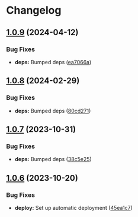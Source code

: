 # Changelog

## [1.0.9](https://github.com/postalsys/certs/compare/v1.0.8...v1.0.9) (2024-04-12)


### Bug Fixes

* **deps:** Bumped deps ([ea7066a](https://github.com/postalsys/certs/commit/ea7066a6589672d4bdb55dadf706c89adef518fe))

## [1.0.8](https://github.com/postalsys/certs/compare/v1.0.7...v1.0.8) (2024-02-29)


### Bug Fixes

* **deps:** Bumped deps ([80cd271](https://github.com/postalsys/certs/commit/80cd2710c33c2d3975be8dfde3b8f3f0187f7ad0))

## [1.0.7](https://github.com/postalsys/certs/compare/v1.0.6...v1.0.7) (2023-10-31)


### Bug Fixes

* **deps:** Bumped deps ([38c5e25](https://github.com/postalsys/certs/commit/38c5e2537a1f63e8dd1c3529feecd78794dffde2))

## [1.0.6](https://github.com/postalsys/certs/compare/v1.0.5...v1.0.6) (2023-10-20)


### Bug Fixes

* **deploy:** Set up automatic deployment ([45ea1c7](https://github.com/postalsys/certs/commit/45ea1c71d8a4bf8fdbacefa38fa529022e68748e))
